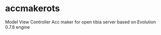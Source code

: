# accmakerots
Model View Controller Acc maker for open tibia server based on Evolution 0.7.8 engine
